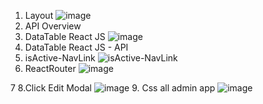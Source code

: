 1. Layout
   ![image](https://github.com/user-attachments/assets/f68a4d35-4780-42a5-b6c2-6c0da990b84e)
2. API Overview
3. DataTable React JS
   ![image](https://github.com/user-attachments/assets/f0f1b6ce-e335-44d8-80e2-1f0f00341689)
4. DataTable React JS - API
5. isActive-NavLink
   ![isActive-NavLink](https://github.com/user-attachments/assets/2aa173ea-450f-4001-9acb-c00621796f6c)
6.  ReactRouter
   ![image](https://github.com/user-attachments/assets/b50feb9c-2b3f-4364-93b6-d2d256cca039)

7
8.Click Edit Modal
   ![image](https://github.com/user-attachments/assets/cb151be7-ec02-40e4-880b-ba5bd1d40022)
9. Css all admin app
   ![image](https://github.com/user-attachments/assets/f9a4bb9d-ccab-459a-902f-8138f2cb91b3)



